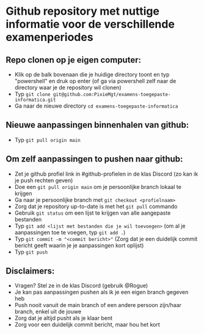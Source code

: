 # Github repository met nuttige informatie voor de verschillende examenperiodes

## Repo clonen op je eigen computer:
* Klik op de balk bovenaan die je huidige directory toont en typ "powershell" en druk op enter (of ga via powershell zelf naar de directory waar je de repository wil clonen)
* Typ ```git clone git@github.com:PixieMgt/examens-toegepaste-informatica.git```
* Ga naar de nieuwe directory ```cd examens-toegepaste-informatica```

## Nieuwe aanpassingen binnenhalen van github:
* Typ ```git pull origin main```

## Om zelf aanpassingen to pushen naar github:
* Zet je github profiel link in #github-profielen in de klas Discord (zo kan ik je push rechten geven)
* Doe een ```git pull origin main``` om je persoonlijke branch lokaal te krijgen
* Ga naar je persoonlijke branch met ```git checkout <profielnaam>```
* Zorg dat je repository up-to-date is met het ```git pull``` commando
* Gebruik ```git status``` om een lijst te krijgen van alle aangepaste bestanden
* Typ ```git add <lijst met bestanden die je wil toevoegen>``` (om al je aanpassingen toe te voegen, typ ```git add .```)
* Typ ```git commit -m "<commit bericht>"``` (Zorg dat je een duidelijk commit bericht geeft waarin je je aanpassingen kort oplijst)
* Typ ```git push```

## Disclaimers:
* Vragen? Stel ze in de klas Discord (gebruik @Rogue)
* Je kan pas aanpassingen pushen als ik je een eigen branch gegeven heb
* Push nooit vanuit de main branch of een andere persoon zijn/haar branch, enkel uit de jouwe
* Zorg dat je altijd pusht als je klaar bent
* Zorg voor een duidelijk commit bericht, maar hou het kort